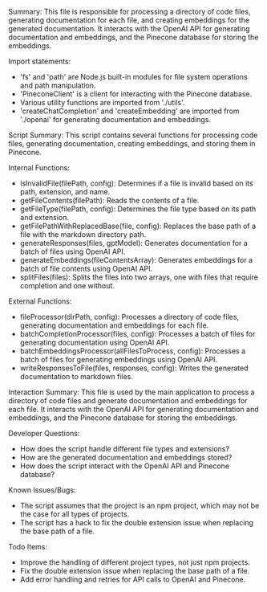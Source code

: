 Summary:
This file is responsible for processing a directory of code files, generating documentation for each file, and creating embeddings for the generated documentation. It interacts with the OpenAI API for generating documentation and embeddings, and the Pinecone database for storing the embeddings.

Import statements:
- 'fs' and 'path' are Node.js built-in modules for file system operations and path manipulation.
- 'PineconeClient' is a client for interacting with the Pinecone database.
- Various utility functions are imported from './utils'.
- 'createChatCompletion' and 'createEmbedding' are imported from './openai' for generating documentation and embeddings.

Script Summary:
This script contains several functions for processing code files, generating documentation, creating embeddings, and storing them in Pinecone.

Internal Functions:
- isInvalidFile(filePath, config): Determines if a file is invalid based on its path, extension, and name.
- getFileContents(filePath): Reads the contents of a file.
- getFileType(filePath, config): Determines the file type based on its path and extension.
- getFilePathWithReplacedBase(file, config): Replaces the base path of a file with the markdown directory path.
- generateResponses(files, gptModel): Generates documentation for a batch of files using OpenAI API.
- generateEmbeddings(fileContentsArray): Generates embeddings for a batch of file contents using OpenAI API.
- splitFiles(files): Splits the files into two arrays, one with files that require completion and one without.

External Functions:
- fileProcessor(dirPath, config): Processes a directory of code files, generating documentation and embeddings for each file.
- batchCompletionProcessor(files, config): Processes a batch of files for generating documentation using OpenAI API.
- batchEmbeddingsProcessor(allFilesToProcess, config): Processes a batch of files for generating embeddings using OpenAI API.
- writeResponsesToFile(files, responses, config): Writes the generated documentation to markdown files.

Interaction Summary:
This file is used by the main application to process a directory of code files and generate documentation and embeddings for each file. It interacts with the OpenAI API for generating documentation and embeddings, and the Pinecone database for storing the embeddings.

Developer Questions:
- How does the script handle different file types and extensions?
- How are the generated documentation and embeddings stored?
- How does the script interact with the OpenAI API and Pinecone database?

Known Issues/Bugs:
- The script assumes that the project is an npm project, which may not be the case for all types of projects.
- The script has a hack to fix the double extension issue when replacing the base path of a file.

Todo Items:
- Improve the handling of different project types, not just npm projects.
- Fix the double extension issue when replacing the base path of a file.
- Add error handling and retries for API calls to OpenAI and Pinecone.